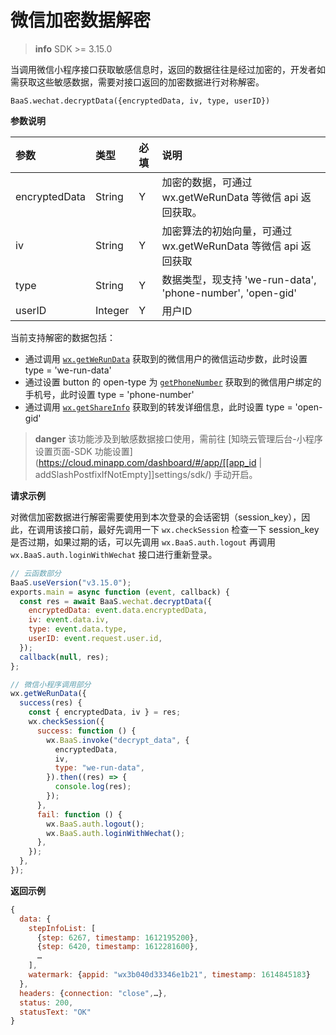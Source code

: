 # 微信加密数据解密

> **info**
> SDK >= 3.15.0

当调用微信小程序接口获取敏感信息时，返回的数据往往是经过加密的，开发者如需获取这些敏感数据，需要对接口返回的加密数据进行对称解密。

`BaaS.wechat.decryptData({encryptedData, iv, type, userID})`

**参数说明**

| 参数          | 类型    | 必填 | 说明                                                         |
| :------------ | :------ | :--- | :----------------------------------------------------------- |
| encryptedData | String  | Y    | 加密的数据，可通过 wx.getWeRunData 等微信 api 返回获取。     |
| iv            | String  | Y    | 加密算法的初始向量，可通过 wx.getWeRunData 等微信 api 返回获取 |
| type          | String  | Y    | 数据类型，现支持 'we-run-data', 'phone-number', 'open-gid'   |
| userID        | Integer | Y    | 用户ID                                                       |

当前支持解密的数据包括：

- 通过调用 [`wx.getWeRunData`](https://developers.weixin.qq.com/miniprogram/dev/api/open-api/werun/wx.getWeRunData.html) 获取到的微信用户的微信运动步数，此时设置 type = 'we-run-data'
- 通过设置 button 的 open-type 为 [`getPhoneNumber`](https://developers.weixin.qq.com/miniprogram/dev/framework/open-ability/getPhoneNumber.html) 获取到的微信用户绑定的手机号，此时设置 type = 'phone-number'
- 通过调用 [`wx.getShareInfo`](https://developers.weixin.qq.com/miniprogram/dev/api/share/wx.getShareInfo.html) 获取到的转发详细信息，此时设置 type = 'open-gid'

> **danger**
> 该功能涉及到敏感数据接口使用，需前往 [知晓云管理后台-小程序设置页面-SDK 功能设置](https://cloud.minapp.com/dashboard/#/app/[[app_id | addSlashPostfixIfNotEmpty]]settings/sdk/) 手动开启。

**请求示例**

对微信加密数据进行解密需要使用到本次登录的会话密钥（session_key），因此，在调用该接口前，最好先调用一下 `wx.checkSession` 检查一下 session_key 是否过期，如果过期的话，可以先调用 `wx.BaaS.auth.logout` 再调用 `wx.BaaS.auth.loginWithWechat` 接口进行重新登录。

```javascript
// 云函数部分
BaaS.useVersion("v3.15.0");
exports.main = async function (event, callback) {
  const res = await BaaS.wechat.decryptData({
    encryptedData: event.data.encryptedData,
    iv: event.data.iv,
    type: event.data.type,
    userID: event.request.user.id,
  });
  callback(null, res);
};
```

```javascript
// 微信小程序调用部分
wx.getWeRunData({
  success(res) {
    const { encryptedData, iv } = res;
    wx.checkSession({
      success: function () {
        wx.BaaS.invoke("decrypt_data", {
          encryptedData,
          iv,
          type: "we-run-data",
        }).then((res) => {
          console.log(res);
        });
      },
      fail: function () {
        wx.BaaS.auth.logout();
        wx.BaaS.auth.loginWithWechat();
      },
    });
  },
});
```

**返回示例**

```javascript
{
  data: {
    stepInfoList: [
      {step: 6267, timestamp: 1612195200},
      {step: 6420, timestamp: 1612281600},
      …
    ],
    watermark: {appid: "wx3b040d33346e1b21", timestamp: 1614845183}
  },
  headers: {connection: "close",…},
  status: 200,
  statusText: "OK"
}
```
